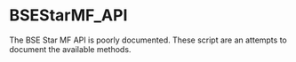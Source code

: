 # BSEStarMF_API
The BSE Star MF API is poorly documented.
These script are an attempts to document the available methods.
